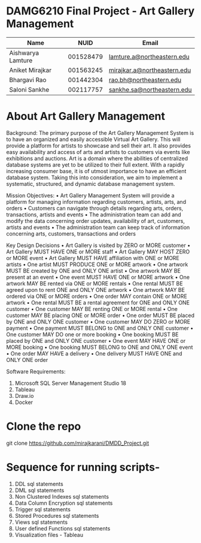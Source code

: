 # DAMG6210 Final Project - Art Gallery Management

| Name | NUID | Email |
| ------------- | --------- | ---------------------------- |
| Aishwarya Lamture | 001528479 | lamture.a@northeastern.edu |
| Aniket Mirajkar | 001563245 | mirajkar.a@northeastern.edu |
| Bhargavi Rao | 001442304 | rao.bh@northeastern.edu |
| Saloni Sankhe | 002117757 | sankhe.sa@northeastern.edu |

# About Art Gallery Management

Background:
The primary purpose of the Art Gallery Management System is to have an organized and easily
accessible Virtual Art Gallery. This will provide a platform for artists to showcase and sell their art. It also
provides easy availability and access of arts and artists to customers via events like exhibitions and
auctions. Art is a domain where the abilities of centralized database systems are yet to be utilized to
their full extent. With a rapidly increasing consumer base, it is of utmost importance to have an efficient
database system. Taking this into consideration, we aim to implement a systematic, structured, and
dynamic database management system.

Mission Objectives:
• Art Gallery Management System will provide a platform for managing information regarding
customers, artists, arts, and orders
• Customers can navigate through details regarding arts, orders, transactions, artists and events
• The administration team can add and modify the data concerning order updates, availability of
art, customers, artists and events
• The administration team can keep track of information concerning arts, customers, transactions
and orders

Key Design Decisions
• Art Gallery is visited by ZERO or MORE customer
• Art Gallery MUST HAVE ONE or MORE staff
• Art Gallery MAY HOST ZERO or MORE event
• Art Gallery MUST HAVE affiliation with ONE or MORE artists
• One artist MUST PRODUCE ONE or MORE artwork
• One artwork MUST BE created by ONE and ONLY ONE artist
• One artwork MAY BE present at an event
• One event MUST HAVE ONE or MORE artwork
• One artwork MAY BE rented via ONE or MORE rentals
• One rental MUST BE agreed upon to rent ONE and ONLY ONE artwork
• One artwork MAY BE ordered via ONE or MORE orders
• One order MAY contain ONE or MORE artwork
• One rental MUST BE a rental agreement for ONE and ONLY ONE customer
• One customer MAY BE renting ONE or MORE rental
• One customer MAY BE placing ONE or MORE order
• One order MUST BE placed by ONE and ONLY ONE customer
• One customer MAY DO ZERO or MORE payment
• One payment MUST BELONG to ONE and ONLY ONE customer
• One customer MAY DO one or more booking
• One booking MUST BE placed by ONE and ONLY ONE customer
• One event MAY HAVE ONE or MORE booking
• One booking MUST BELONG to ONE and ONLY ONE event
• One order MAY HAVE a delivery
• One delivery MUST HAVE ONE and ONLY ONE order

Software Requirements:
1. Microsoft SQL Server Management Studio 18
2. Tableau
3. Draw.io
4. Docker

# Clone the repo
git clone https://github.com/mirajkarani/DMDD_Project.git

# Sequence for running scripts-
1. DDL sql statements
2. DML sql statements
3. Non Clustered Indexes sql statements
4. Data Column Encryption sql statements
5. Trigger sql statements
6. Stored Procedures sql statements
7. Views sql statements
8. User defined Functions sql statements
9. Visualization files - Tableau
